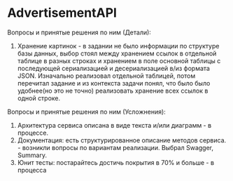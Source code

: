 # AdvertisementAPI

Вопросы и принятые решения по ним (Детали):

1) Хранение картинок - в задании не было информации по структуре базы данных, выбор стоял между хранением ссылок в отдельной таблице в разных строках и хранением в поле
основной таблицы с последующей сериализацией и десериализацией в/из формата JSON. Изначально реализовал отдельной таблицей, потом перечитал задание и из контекста 
задачи понял, что было было удобнее(но это не точно) реализовать хранение всех ссылок в одной строке.

Вопросы и принятые решения по ним (Усложнения):
1) Архитектура сервиса описана в виде текста и/или диаграмм - в процессе.
2) Документация: есть структурированное описание методов сервиса. - возникли вопросы по вариантам реализации. Выбрал Swagger, Summary.
3) Юнит тесты: постарайтесь достичь покрытия в 70% и больше - в процесса
 
